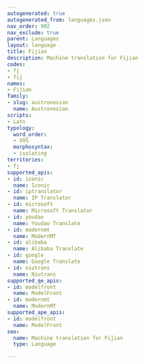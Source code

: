 ```yaml
---
autogenerated: true
autogenerated_from: languages.json
nav_order: 992
nav_exclude: true
parent: Languages
layout: language
title: Fijian
description: Machine translation for Fijian
codes:
- fj
- fij
names:
- Fijian
family:
- slug: austronesian
  name: Austronesian
scripts:
- Latn
typology:
  word_order:
  - VOS
  morphosyntax:
  - isolating
territories:
- fj
supported_apis:
- id: iconic
  name: Iconic
- id: iptranslator
  name: IP Translator
- id: microsoft
  name: Microsoft Translator
- id: youdao
  name: Youdao Translate
- id: modernmt
  name: ModernMT
- id: alibaba
  name: Alibaba Translate
- id: google
  name: Google Translate
- id: niutrans
  name: Niutrans
supported_qe_apis:
- id: modelfront
  name: ModelFront
- id: modernmt
  name: ModernMT
supported_ape_apis:
- id: modelfront
  name: ModelFront
seo:
  name: Machine translation for Fijian
  type: Language

---
```


